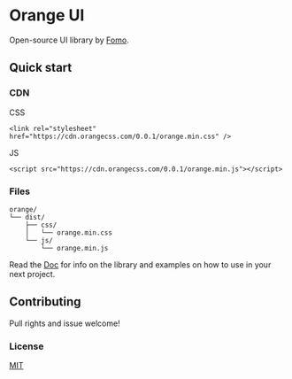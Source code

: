 # Orange UI

Open-source UI library by [Fomo](https://fomo.com).

## Quick start

### CDN
CSS
```
<link rel="stylesheet" href="https://cdn.orangecss.com/0.0.1/orange.min.css" />
```

JS
```
<script src="https://cdn.orangecss.com/0.0.1/orange.min.js"></script>
```

### Files

```text
orange/
└── dist/
    ├── css/
    │   └── orange.min.css
    └── js/
        └── orange.min.js
```

Read the [Doc](https://.orangecss.com/docs/) for info on the library and examples on how to use in your next project.

## Contributing

Pull rights and issue welcome!

### License
[MIT](https://github.com/orangeui/orange/blob/master/LICENSE)



